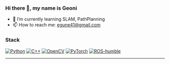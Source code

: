 ### Hi there 👋, my name is Geoni

- 🌱 I’m currently learning SLAM, PathPlanning 
- 📫 How to reach me: egune41@gmail.com 


### Stack
[![Python](https://img.shields.io/badge/PYTHON-3776AB.svg?&style=for-the-badge&logo=python&logoColor=white)](#Langauges)
[![C++](https://img.shields.io/badge/C%2B%2B-00599C?style=for-the-badge&logo=c%2B%2B&logoColor=white)](#Langauges)
[![OpenCV](https://img.shields.io/badge/opencv-%23white.svg?style=for-the-badge&logo=opencv&logoColor=white)](#Libraries--Frameworks)
[![PyTorch](https://img.shields.io/badge/PyTorch-%23EE4C2C.svg?style=for-the-badge&logo=PyTorch&logoColor=white)](#Libraries--Frameworks)
[![ROS-humble](https://img.shields.io/badge/-ROS2--humble-%2322314E?style=for-the-badge&logo=ROS&logoColor=white)](#Libraries--Frameworks)

---


<!-- <img src="https://github-profile-trophy.vercel.app/?username=igeoni&margin-w=15&row=2&column=4&no-frame=true&theme=onedark"> -->

